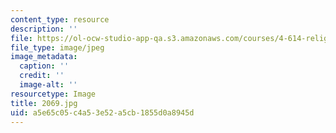 ```yaml
---
content_type: resource
description: ''
file: https://ol-ocw-studio-app-qa.s3.amazonaws.com/courses/4-614-religious-architecture-and-islamic-cultures-fall-2002/a5e65c05c4a53e52a5cb1855d0a8945d_2069.jpg
file_type: image/jpeg
image_metadata:
  caption: ''
  credit: ''
  image-alt: ''
resourcetype: Image
title: 2069.jpg
uid: a5e65c05-c4a5-3e52-a5cb-1855d0a8945d
---
```

